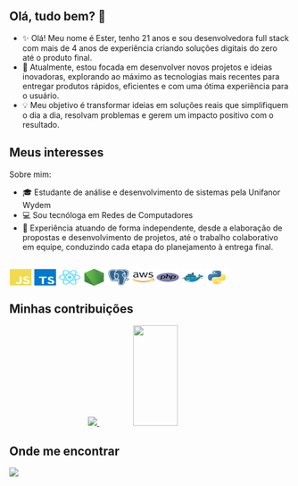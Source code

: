 ## Olá, tudo bem? 🐝

-  ✨ Olá! Meu nome é Ester, tenho 21 anos e sou desenvolvedora full stack com mais de 4 anos de experiência criando soluções digitais do zero até o produto final.
-  🚀 Atualmente, estou focada em desenvolver novos projetos e ideias inovadoras, explorando ao máximo as tecnologias mais recentes para entregar produtos rápidos, eficientes e com uma ótima experiência para o usuário.
-  💡 Meu objetivo é transformar ideias em soluções reais que simplifiquem o dia a dia, resolvam problemas e gerem um impacto positivo com o resultado.
  
## Meus interesses

Sobre mim: 
 - 🎓 Estudante de análise e desenvolvimento de sistemas pela Unifanor Wydem
 - 💻 Sou tecnóloga em Redes de Computadores
 - 🤝 Experiência atuando de forma independente, desde a elaboração de propostas e desenvolvimento de projetos, até o trabalho colaborativo em equipe, conduzindo cada etapa do planejamento à entrega final.

<div style="display: inline_block"><br>
  <img align="center" height="30" width="40" src="https://raw.githubusercontent.com/devicons/devicon/master/icons/javascript/javascript-plain.svg">
  <img align="center" height="30" width="40" src="https://raw.githubusercontent.com/devicons/devicon/master/icons/typescript/typescript-plain.svg">
  <img align="center" height="30" width="40" src="https://raw.githubusercontent.com/devicons/devicon/master/icons/react/react-original.svg">
  <img align="center" height="30" width="40" src="https://raw.githubusercontent.com/devicons/devicon/master/icons/nodejs/nodejs-original.svg">
  <img align="center" height="30" width="40" src="https://raw.githubusercontent.com/devicons/devicon/master/icons/postgresql/postgresql-plain.svg">
  <img align="center" height="30" width="40" src="https://raw.githubusercontent.com/devicons/devicon/master/icons/amazonwebservices/amazonwebservices-original-wordmark.svg">
  <img align="center" height="30" width="40" src="https://raw.githubusercontent.com/devicons/devicon/master/icons/php/php-original.svg">
  <img align="center" height="30" width="40" src="https://raw.githubusercontent.com/devicons/devicon/master/icons/docker/docker-original.svg">
  <img align="center" height="30" width="40" src="https://raw.githubusercontent.com/devicons/devicon/master/icons/python/python-original.svg">
</div>


  ## Minhas contribuições

<div align="center">
  <a href="https://github.com/EsterSena">
  <img height="180em"  src="https://github-readme-stats.vercel.app/api?username=EsterSena&show_icons=true&theme=nord&include_all_commits=true&count_private=true"/>
  <img height="180em" width="40%" src="https://github-readme-stats.vercel.app/api/top-langs/?username=EsterSena&layout=compact&langs_count=7&theme=nord"/>
  </a>
</div>



## Onde me encontrar
<div> 
  <a href="www.linkedin.com/in/sena-dev" target="_blank"><img src="https://img.shields.io/badge/-LinkedIn-%230077B5?style=for-the-badge&logo=linkedin&logoColor=white" target="_blank"></a> 
</div>

